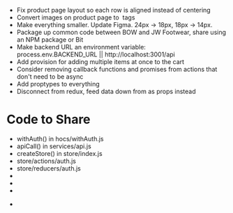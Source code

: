 - Fix product page layout so each row is aligned instead of centering
- Convert images on product page to <img/> tags
- Make everything smaller.  Update Figma.  24px -> 18px, 18px -> 14px.
- Package up common code between BOW and JW Footwear, share using an NPM package or Bit
- Make backend URL an environment variable: process.env.BACKEND_URL || http://localhost:3001/api
- Add provision for adding multiple items at once to the cart
- Consider removing callback functions and promises from actions that don't need to be async
- Add proptypes to everything
- Disconnect <Navbar> from redux, feed data down from <App> as props instead

# Code to Share
- withAuth() in hocs/withAuth.js
- apiCall() in services/api.js
- createStore() in store/index.js
- store/actions/auth.js
- store/reducers/auth.js
- <Message>
- <Navbar>
- <Footer>
- <Form>